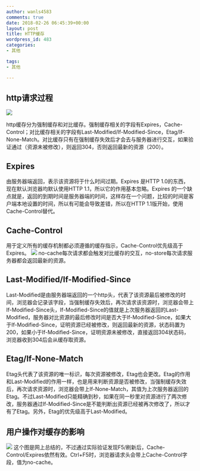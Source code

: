 ```yaml
---
author: wanls4583
comments: true
date: 2018-02-26 06:45:39+00:00
layout: post
title: HTTP缓存
wordpress_id: 483
categories:
- 其他

tags:
- 其他

---
```


## http请求过程
![](http://lisong-blog.gz.bcebos.com/http%E7%BC%93%E5%AD%98.jpg?authorization=bce-auth-v1%2F99d20c83bd45422eb6ca5fe083097f9c%2F2018-02-26T05%3A57%3A43Z%2F-1%2Fhost%2F99d8c98e05788b3adc46385f6570b4301086e23bae2e08a5001bc2bf86f12457)

http缓存分为强制缓存和对比缓存。强制缓存相关的字段有Expires，Cache-Control；对比缓存相关的字段有Last-Modified/If-Modified-Since，Etag/If-None-Match。对比缓存只有在强制缓存失效后才会去与服务器进行交互，如果验证通过（资源未被修改），则返回304，否则返回最新的资源（200）。

## Expires
由服务器端返回，表示该资源将于什么时间过期。Expires 是HTTP 1.0的东西，现在默认浏览器均默认使用HTTP 1.1，所以它的作用基本忽略。Expires 的一个缺点就是，返回的到期时间是服务器端的时间，这样存在一个问题，比较的时间是客户端本地设置的时间，所以有可能会导致差错，所以在HTTP 1.1版开始，使用Cache-Control替代。

## Cache-Control
用于定义所有的缓存机制都必须遵循的缓存指示，Cache-Control优先级高于Expires。
![](http://lisong-blog.gz.bcebos.com/http%E7%BC%93%E5%AD%98-1.jpg?authorization=bce-auth-v1%2F99d20c83bd45422eb6ca5fe083097f9c%2F2018-02-26T06%3A53%3A03Z%2F-1%2Fhost%2F04e574f288832b0ebb33e624504482fa9170a2e4b705f34f86ed24dfe364d4dd)
no-cache每次请求都会触发对比缓存的交互，no-store每次请求服务器都会返回最新的资源。

## Last-Modified/If-Modified-Since
Last-Modified是由服务器端返回的一个http头，代表了该资源最后被修改的时间，浏览器会记录该字段，当强制缓存失效后，再次请求该资源时，浏览器会带上If-Modified-Since头，If-Modified-Since的值就是上次服务器返回的Last-Modified，服务器对比资源的最后修改时间是否大于If-Modified-Since，如果大于If-Modified-Since，证明资源已经被修改，则返回最新的资源，状态码置为200，如果小于If-Modified-Since，证明资源未被修改，直接返回304状态码，浏览器收到304后会从缓存取资源。

## Etag/If-None-Match
Etag头代表了该资源的唯一标识，每次资源被修改，Etag也会更改。Etag的作用和Last-Modified的作用一样，也是用来判断资源是否被修改，当强制缓存失效后，再次请求资源时，浏览器会带上If-None-Match，其值为上次服务器返回的Etag。不过Last-Modified只能精确到秒，如果在同一秒里对资源进行了两次修改，服务器通过If-Modified-Since是不能判断出资源已经被再次修改了，所以才有了Etag。另外，Etag的优先级高于Last-Modified。

## 用户操作对缓存的影响
![](http://lisong-blog.gz.bcebos.com/http%E7%BC%93%E5%AD%98-2.png?authorization=bce-auth-v1%2F99d20c83bd45422eb6ca5fe083097f9c%2F2018-02-26T06%3A42%3A59Z%2F-1%2Fhost%2F67ca5a4f458e7df04cee4765916bffc3a7192b877138ab927789f383e9d90d64)
这个图是网上总结的，不过通过实际验证发现F5/刷新后，Cache-Control/Expires依然有效。Ctrl+F5时，浏览器请求头会带上Cache-Control字段，值为no-cache。
